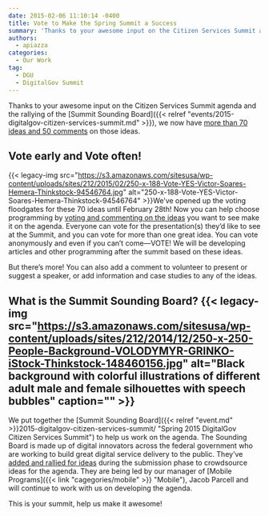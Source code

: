 ```yaml
---
date: 2015-02-06 11:10:14 -0400
title: Vote to Make the Spring Summit a Success
summary: 'Thanks to your awesome input on the Citizen Services Summit agenda and the rallying of the Summit Sounding Board, we now have more than 70 ideas and 50 comments on those ideas. Vote early and Vote often! We&rsquo;ve opened up the voting floodgates for these 70 ideas until February 28th! Now'
authors:
  - apiazza
categories:
  - Our Work
tag:
  - DGU
  - DigitalGov Summit
---
```


Thanks to your awesome input on the Citizen Services Summit agenda and the rallying of the [Summit Sounding Board]({{< relref "events/2015-digitalgov-citizen-services-summit.md" >}}), we now have [more than 70 ideas and 50 comments](http://crowdhall.com/h/299/) on those ideas.

## Vote early and Vote often!

{{< legacy-img src="https://s3.amazonaws.com/sitesusa/wp-content/uploads/sites/212/2015/02/250-x-188-Vote-YES-Victor-Soares-Hemera-Thinkstock-94546764.jpg" alt="250-x-188-Vote-YES-Victor-Soares-Hemera-Thinkstock-94546764" >}}We’ve opened up the voting floodgates for these 70 ideas until February 28th! Now you can help choose programming by [voting and commenting on the ideas](http://crowdhall.com/h/299/) you want to see make it on the agenda. Everyone can vote for the presentation(s) they’d like to see at the Summit, and you can vote for more than one great idea. You can vote anonymously and even if you can’t come—VOTE! We will be developing articles and other programming after the summit based on these ideas.

But there’s more! You can also add a comment to volunteer to present or suggest a speaker, or add information and case studies to any of the ideas.

## What is the Summit Sounding Board? {{< legacy-img src="https://s3.amazonaws.com/sitesusa/wp-content/uploads/sites/212/2014/12/250-x-250-People-Background-VOLODYMYR-GRINKO-iStock-Thinkstock-148460156.jpg" alt="Black background with colorful illustrations of different adult male and female silhouettes with speech bubbles" caption="" >}} 

We put together the [Summit Sounding Board]({{< relref "event.md" >}}2015-digitalgov-citizen-services-summit/ "Spring 2015 DigitalGov Citizen Services Summit") to help us work on the agenda. The Sounding Board is made up of digital innovators across the federal government who are working to build great digital service delivery to the public. They’ve [added and rallied for ideas](http://crowdhall.com/h/299/) during the submission phase to crowdsource ideas for the agenda. They are being led by our manager of [Mobile Programs]({{< link "cagegories/mobile" >}} "Mobile"), Jacob Parcell and will continue to work with us on developing the agenda.

This is your summit, help us make it awesome!